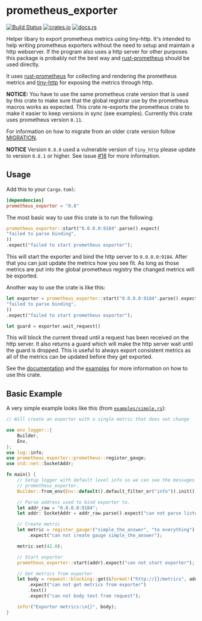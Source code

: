 # prometheus_exporter

[![Build Status](https://github.com/AlexanderThaller/prometheus_exporter/workflows/Rust/badge.svg?branch=master)](https://github.com/AlexanderThaller/prometheus_exporter/actions?query=workflow%3ARust)
[![crates.io](https://img.shields.io/crates/v/prometheus_exporter.svg)](https://crates.io/crates/prometheus_exporter)
[![docs.rs](https://docs.rs/prometheus_exporter/badge.svg)](https://docs.rs/prometheus_exporter)

Helper libary to export prometheus metrics using tiny-http. It's intended to
help writing prometheus exporters without the need to setup and maintain a http
webserver. If the program also uses a http server for other purposes this
package is probably not the best way and
[rust-prometheus](https://github.com/pingcap/rust-prometheus) should be used
directly.

It uses [rust-prometheus](https://github.com/pingcap/rust-prometheus) for
collecting and rendering the prometheus metrics and
[tiny-http](https://github.com/tiny-http/tiny-http) for exposing the metrics
through http.

**NOTICE:** You have to use the same prometheus crate version that is used by
this crate to make sure that the global registrar use by the prometheus macros
works as expected. This crate re-exports the prometheus crate to make it easier
to keep versions in sync (see examples). Currently this crate uses prometheus
version `0.11`.

For information on how to migrate from an older crate version follow
[MIGRATION](/MIGRATION.md).

**NOTICE** Version `0.8.0` used a vulnerable version of `tiny_http` please update
to version `0.8.1` or higher. See issue
[#18](https://github.com/AlexanderThaller/prometheus_exporter/issues/18) for
more information.

## Usage

Add this to your `Cargo.toml`:

```toml
[dependencies]
prometheus_exporter = "0.8"
```

The most basic way to use this crate is to run the following:
```rust
prometheus_exporter::start("0.0.0.0:9184".parse().expect(
"failed to parse binding",
))
.expect("failed to start prometheus exporter");
```

This will start the exporter and bind the http server to `0.0.0.0:9184`. After
that you can just update the metrics how you see fit. As long as those metrics
are put into the global prometheus registry the changed metrics will be
exported.

Another way to use the crate is like this:

```rust
let exporter = prometheus_exporter::start("0.0.0.0:9184".parse().expect(
"failed to parse binding",
))
.expect("failed to start prometheus exporter");

let guard = exporter.wait_request()
```

This will block the current thread until a request has been received on the http
server. It also returns a guard which will make the http server wait until the
guard is dropped. This is useful to always export consistent metrics as all of
the metrics can be updated before they get exported.

See the [documentation](https://docs.rs/prometheus_exporter) and the
[examples](/examples) for more information on how to use this crate.

## Basic Example

A very simple example looks like this (from
[`examples/simple.rs`](/examples/simple.rs)):

```rust
// Will create an exporter with a single metric that does not change

use env_logger::{
    Builder,
    Env,
};
use log::info;
use prometheus_exporter::prometheus::register_gauge;
use std::net::SocketAddr;

fn main() {
    // Setup logger with default level info so we can see the messages from
    // prometheus_exporter.
    Builder::from_env(Env::default().default_filter_or("info")).init();

    // Parse address used to bind exporter to.
    let addr_raw = "0.0.0.0:9184";
    let addr: SocketAddr = addr_raw.parse().expect("can not parse listen addr");

    // Create metric
    let metric = register_gauge!("simple_the_answer", "to everything")
        .expect("can not create gauge simple_the_answer");

    metric.set(42.0);

    // Start exporter
    prometheus_exporter::start(addr).expect("can not start exporter");

    // Get metrics from exporter
    let body = reqwest::blocking::get(&format!("http://{}/metrics", addr_raw))
        .expect("can not get metrics from exporter")
        .text()
        .expect("can not body text from request");

    info!("Exporter metrics:\n{}", body);
}
```
